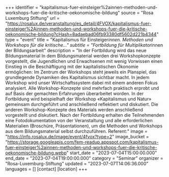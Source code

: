 +++
identifier = "kapitalismus-fuer-einsteiger%2ainnen-methoden-und-workshops-fuer-die-kritische-oekonomische-bildung"
source = "Rosa Luxemburg Stiftung"
url = "https://rosalux.de/veranstaltung/es_detail/4FVOX/kapitalismus-fuer-einsteiger%2Ainnen-methoden-und-workshops-fuer-die-kritische-oekonomische-bildung?cHash=8adaebad06fb93380df5602d221b4344"
type = "event"
title = "Kapitalismus für Einsteiger*innen. Methoden und Workshops für die kritische…"
subtitle = "Fortbildung für Multiplikator*innen der Bildungsarbeit"
description = "In der Fortbildung wird das neue Bildungsmaterial 
In dem Bildungsmaterial werden drei Workshopkonzepte vorgestellt, die Jugendlichen und Erwachsenen mit wenig Vorwissen einen Einstieg in die Beschäftigung mit der kapitalistischen Ökonomie ermöglichen:
Im Zentrum der Workshops steht jeweils ein Planspiel, das grundlegende Dynamiken des Kapitalismus sichtbar macht. In jedem Workshop wird unser Wirtschaftssystem dabei mit einem anderen Fokus analysiert. Alle Workshop-Konzepte sind mehrfach praktisch erprobt und auf Basis der gemachten Erfahrungen überarbeitet worden.
In der Fortbildung wird beispielhaft der Workshop «Kapitalismus und Natur» gemeinsam durchgeführt und anschließend reflektiert und diskutiert. Die anderen Workshop-Konzepte des Materials werden anschließend vorgestellt und diskutiert.
Nach der Fortbildung erhalten die Teilnehmenden eine Fotodokumentation von der Veranstaltung und alle erforderlichen Materialien (Broschüre, Präsentationen), um die Methoden und Workshops aus dem Bildungsmaterial selbst durchzuführen.
Referent:"
image = "https://info.rosalux.de/image/event/4fvox?type=2"
image_bucket = "https://storage.googleapis.com/fem-readup.appspot.com/kapitalismus-fuer-einsteiger%2ainnen-methoden-und-workshops-fuer-die-kritische-oekonomische-bildung.webp"
start_date = "2023-07-04T15:00:00.000"
end_date = "2023-07-04T19:00:00.000"
category = "Seminar"
organizer = "Rosa-Luxemburg-Stiftung"
updated = "2023-07-07T14:06:36.000"
languages = []
[contact]
[location]
+++